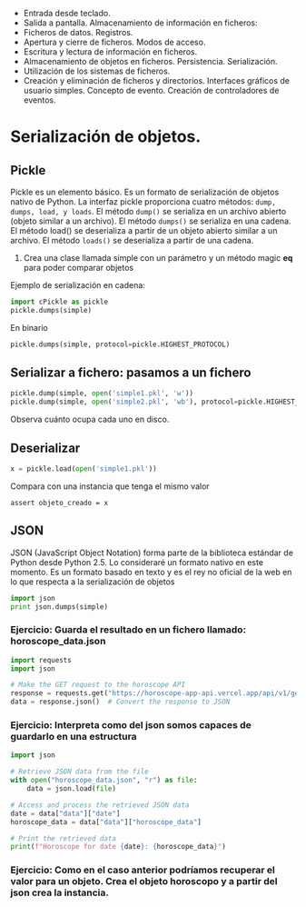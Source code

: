 * Entrada desde teclado.
* Salida a pantalla. Almacenamiento de información en ficheros:
* Ficheros de datos. Registros.
* Apertura y cierre de ficheros. Modos de acceso.
* Escritura y lectura de información en ficheros.
* Almacenamiento de objetos en ficheros. Persistencia. Serialización.
* Utilización de los sistemas de ficheros.
* Creación y eliminación de ficheros y directorios. Interfaces gráficos de usuario simples. Concepto de evento. Creación de controladores de eventos.

# Serialización de objetos.

## Pickle

Pickle es un elemento básico. Es un formato de serialización de objetos nativo de Python. 
La interfaz pickle proporciona cuatro métodos: `dump, dumps, load, y loads`. 
El método `dump()` se serializa en un archivo abierto (objeto similar a un archivo). 
El método `dumps()` se serializa en una cadena. El método load() se deserializa a partir de un objeto abierto similar a un archivo. 
El método `loads()` se deserializa a partir de una cadena.

1. Crea una clase llamada simple con un parámetro y un método magic __eq__ para poder comparar objetos

Ejemplo de serialización en cadena:

```python
import cPickle as pickle
pickle.dumps(simple)
```
En binario

```python
pickle.dumps(simple, protocol=pickle.HIGHEST_PROTOCOL)
```

## Serializar a fichero: pasamos a un fichero

```python
pickle.dump(simple, open('simple1.pkl', 'w'))
pickle.dump(simple, open('simple2.pkl', 'wb'), protocol=pickle.HIGHEST_PROTOCOL)
```
Observa cuánto ocupa cada uno en disco.

## Deserializar

```python
x = pickle.load(open('simple1.pkl'))
```
Compara con una instancia que tenga el mismo valor 

```
assert objeto_creado = x
```

## JSON

JSON (JavaScript Object Notation) forma parte de la biblioteca estándar de Python desde Python 2.5. 
Lo consideraré un formato nativo en este momento.
Es un formato basado en texto y es el rey no oficial de la web en lo que respecta a la serialización de objetos

```python
import json
print json.dumps(simple)
```
### Ejercicio: Guarda el resultado en un fichero llamado: horoscope_data.json
```python
import requests
import json

# Make the GET request to the horoscope API
response = requests.get("https://horoscope-app-api.vercel.app/api/v1/get-horoscope/daily?sign=capricorn&day=today")
data = response.json()  # Convert the response to JSON
```

### Ejercicio: Interpreta como del json somos capaces de guardarlo en una estructura

```python
import json

# Retrieve JSON data from the file
with open("horoscope_data.json", "r") as file:
    data = json.load(file)

# Access and process the retrieved JSON data
date = data["data"]["date"]
horoscope_data = data["data"]["horoscope_data"]

# Print the retrieved data
print(f"Horoscope for date {date}: {horoscope_data}")
```
### Ejercicio: Como en el caso anterior podríamos recuperar el valor para un objeto. Crea el objeto horoscopo y a partir del json crea la instancia.

```python
```
